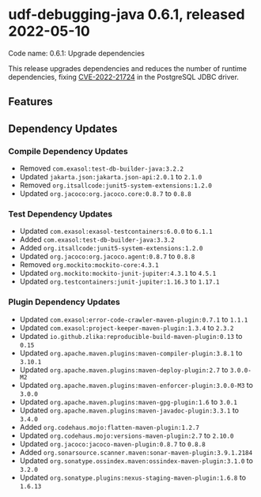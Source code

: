 # udf-debugging-java 0.6.1, released 2022-05-10

Code name: 0.6.1: Upgrade dependencies

This release upgrades dependencies and reduces the number of runtime dependencies, fixing [CVE-2022-21724](https://ossindex.sonatype.org/vulnerability/0f319d1b-e964-4471-bded-db3aeb3c3a29?component-type=maven&component-name=org.postgresql.postgresql&utm_source=ossindex-client&utm_medium=integration&utm_content=1.1.1) in the PostgreSQL JDBC driver.

## Features

## Dependency Updates

### Compile Dependency Updates

* Removed `com.exasol:test-db-builder-java:3.2.2`
* Updated `jakarta.json:jakarta.json-api:2.0.1` to `2.1.0`
* Removed `org.itsallcode:junit5-system-extensions:1.2.0`
* Updated `org.jacoco:org.jacoco.core:0.8.7` to `0.8.8`

### Test Dependency Updates

* Updated `com.exasol:exasol-testcontainers:6.0.0` to `6.1.1`
* Added `com.exasol:test-db-builder-java:3.3.2`
* Added `org.itsallcode:junit5-system-extensions:1.2.0`
* Updated `org.jacoco:org.jacoco.agent:0.8.7` to `0.8.8`
* Removed `org.mockito:mockito-core:4.3.1`
* Updated `org.mockito:mockito-junit-jupiter:4.3.1` to `4.5.1`
* Updated `org.testcontainers:junit-jupiter:1.16.3` to `1.17.1`

### Plugin Dependency Updates

* Updated `com.exasol:error-code-crawler-maven-plugin:0.7.1` to `1.1.1`
* Updated `com.exasol:project-keeper-maven-plugin:1.3.4` to `2.3.2`
* Updated `io.github.zlika:reproducible-build-maven-plugin:0.13` to `0.15`
* Updated `org.apache.maven.plugins:maven-compiler-plugin:3.8.1` to `3.10.1`
* Updated `org.apache.maven.plugins:maven-deploy-plugin:2.7` to `3.0.0-M2`
* Updated `org.apache.maven.plugins:maven-enforcer-plugin:3.0.0-M3` to `3.0.0`
* Updated `org.apache.maven.plugins:maven-gpg-plugin:1.6` to `3.0.1`
* Updated `org.apache.maven.plugins:maven-javadoc-plugin:3.3.1` to `3.4.0`
* Added `org.codehaus.mojo:flatten-maven-plugin:1.2.7`
* Updated `org.codehaus.mojo:versions-maven-plugin:2.7` to `2.10.0`
* Updated `org.jacoco:jacoco-maven-plugin:0.8.7` to `0.8.8`
* Added `org.sonarsource.scanner.maven:sonar-maven-plugin:3.9.1.2184`
* Updated `org.sonatype.ossindex.maven:ossindex-maven-plugin:3.1.0` to `3.2.0`
* Updated `org.sonatype.plugins:nexus-staging-maven-plugin:1.6.8` to `1.6.13`
